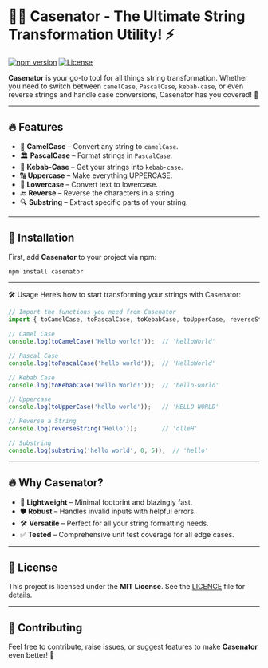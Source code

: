 # 🦸‍♂️ Casenator - The Ultimate String Transformation Utility! ⚡️

[![npm version](https://badge.fury.io/js/casenator.svg)](https://badge.fury.io/js/casenator)
[![License](https://img.shields.io/npm/l/casenator)](https://www.npmjs.com/package/casenator)

**Casenator** is your go-to tool for all things string transformation. Whether you need to switch between `camelCase`, `PascalCase`, `kebab-case`, or even reverse strings and handle case conversions, Casenator has you covered! 🎉

---

## 🔥 Features

- 🔄 **CamelCase** – Convert any string to `camelCase`.
- 🏛 **PascalCase** – Format strings in `PascalCase`.
- 📐 **Kebab-Case** – Get your strings into `kebab-case`.
- 🔠 **Uppercase** – Make everything UPPERCASE.
- 🔡 **Lowercase** – Convert text to lowercase.
- 🔙 **Reverse** – Reverse the characters in a string.
- 🔍 **Substring** – Extract specific parts of your string.

---

## 🚀 Installation

First, add **Casenator** to your project via npm:

```bash
npm install casenator
```

---

🛠️ Usage
Here’s how to start transforming your strings with Casenator:

```javascript
// Import the functions you need from Casenator
import { toCamelCase, toPascalCase, toKebabCase, toUpperCase, reverseString, substring } from 'casenator';

// Camel Case
console.log(toCamelCase('Hello world!'));  // 'helloWorld'

// Pascal Case
console.log(toPascalCase('hello world'));  // 'HelloWorld'

// Kebab Case
console.log(toKebabCase('Hello World!'));  // 'hello-world'

// Uppercase
console.log(toUpperCase('hello world'));   // 'HELLO WORLD'

// Reverse a String
console.log(reverseString('Hello'));       // 'olleH'

// Substring
console.log(substring('hello world', 0, 5));  // 'hello'
```

---

## 🔥 Why Casenator?

- 🚀 **Lightweight** – Minimal footprint and blazingly fast.
- 🛡️ **Robust** – Handles invalid inputs with helpful errors.
- 🛠️ **Versatile** – Perfect for all your string formatting needs.
- ✅ **Tested** – Comprehensive unit test coverage for all edge cases.

---

## 📝 License

This project is licensed under the **MIT License**. See the [LICENCE](LICENCE) file for details.

---

## 🙌 Contributing

Feel free to contribute, raise issues, or suggest features to make **Casenator** even better! 🤘
